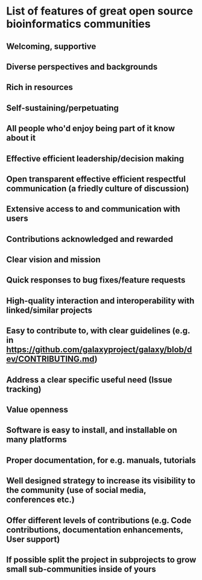 # List of features of great open source bioinformatics communities

## Welcoming, supportive

## Diverse perspectives and backgrounds

## Rich in resources

## Self-sustaining/perpetuating

## All people who'd enjoy being part of it know about it

## Effective efficient leadership/decision making

## Open transparent effective efficient respectful communication (a friedly culture of discussion)

## Extensive access to and communication with users

## Contributions acknowledged and rewarded

## Clear vision and mission

## Quick responses to bug fixes/feature requests

## High-quality interaction and interoperability with linked/similar projects

## Easy to contribute to, with clear guidelines (e.g. in https://github.com/galaxyproject/galaxy/blob/dev/CONTRIBUTING.md) 

## Address a clear specific useful need (Issue tracking)

## Value openness

## Software is easy to install, and installable on many platforms

## Proper documentation, for e.g. manuals, tutorials

## Well designed strategy to increase its visibility to the community (use of social media, conferences etc.)

## Offer different levels of contributions (e.g. Code contributions, documentation enhancements, User support)

## If possible split the project in subprojects to grow small sub-communities inside of yours
